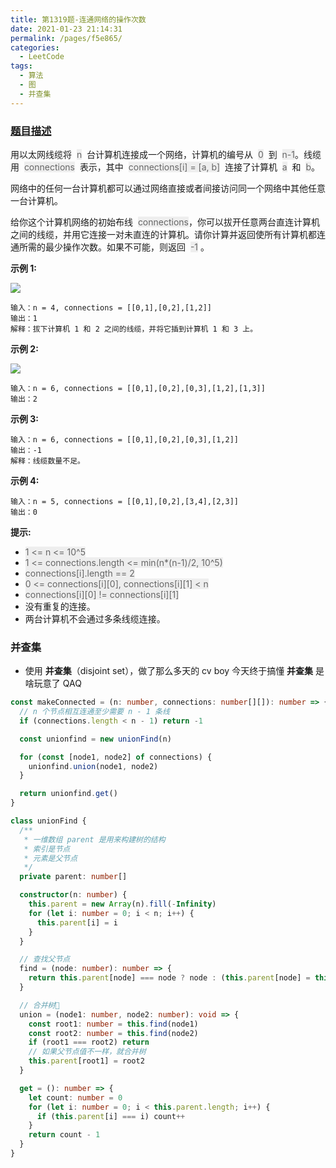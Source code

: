 ```yaml
---
title: 第1319题-连通网络的操作次数
date: 2021-01-23 21:14:31
permalink: /pages/f5e865/
categories:
  - LeetCode
tags:
  - 算法
  - 图
  - 并查集
---
```


### [题目描述](https://leetcode-cn.com/problems/number-of-operations-to-make-network-connected/)

用以太网线缆将  <font style="background: #eee; color: #666;">n</font>  台计算机连接成一个网络，计算机的编号从  <font style="background: #eee; color: #666;">0</font>  到  <font style="background: #eee; color: #666;">n-1</font>。线缆用  <font style="background: #eee; color: #666;">connections</font>  表示，其中  <font style="background: #eee; color: #666;">connections[i] = [a, b]</font>  连接了计算机  <font style="background: #eee; color: #666;">a</font>  和  <font style="background: #eee; color: #666;">b</font>。

网络中的任何一台计算机都可以通过网络直接或者间接访问同一个网络中其他任意一台计算机。

给你这个计算机网络的初始布线  <font style="background: #eee; color: #666;">connections</font>，你可以拔开任意两台直连计算机之间的线缆，并用它连接一对未直连的计算机。请你计算并返回使所有计算机都连通所需的最少操作次数。如果不可能，则返回  <font style="background: #eee; color: #666;">-1</font> 。

<!-- more -->

**示例 1:**

<img src="https://cdn.jsdelivr.net/gh/xiaojun996/CDN/images/leetcode/1319-number-of-operations-to-make-network-connected-1.png" />

```
输入：n = 4, connections = [[0,1],[0,2],[1,2]]
输出：1
解释：拔下计算机 1 和 2 之间的线缆，并将它插到计算机 1 和 3 上。
```

**示例 2:**

<img src="https://cdn.jsdelivr.net/gh/xiaojun996/CDN/images/leetcode/1319-number-of-operations-to-make-network-connected-2.png" />

```
输入：n = 6, connections = [[0,1],[0,2],[0,3],[1,2],[1,3]]
输出：2
```

**示例 3:**

```
输入：n = 6, connections = [[0,1],[0,2],[0,3],[1,2]]
输出：-1
解释：线缆数量不足。
```

**示例 4:**

```
输入：n = 5, connections = [[0,1],[0,2],[3,4],[2,3]]
输出：0
```

**提示:**

- <font style="background: #eee; color: #666;">1 <= n <= 10^5</font>
- <font style="background: #eee; color: #666;">1 <= connections.length <= min(n\*(n-1)/2, 10^5)</font>
- <font style="background: #eee; color: #666;">connections[i].length == 2</font>
- <font style="background: #eee; color: #666;">0 <= connections[i][0], connections[i][1] < n</font>
- <font style="background: #eee; color: #666;">connections[i][0] != connections[i][1]</font>
- 没有重复的连接。
- 两台计算机不会通过多条线缆连接。

### 并查集

- 使用 **并查集**（disjoint set），做了那么多天的 cv boy 今天终于搞懂 **并查集** 是啥玩意了 QAQ

```TypeScript
const makeConnected = (n: number, connections: number[][]): number => {
  // n 个节点相互连通至少需要 n - 1 条线
  if (connections.length < n - 1) return -1

  const unionfind = new unionFind(n)

  for (const [node1, node2] of connections) {
    unionfind.union(node1, node2)
  }

  return unionfind.get()
}

class unionFind {
  /**
   * 一维数组 parent 是用来构建树的结构
   * 索引是节点
   * 元素是父节点
   */
  private parent: number[]

  constructor(n: number) {
    this.parent = new Array(n).fill(-Infinity)
    for (let i: number = 0; i < n; i++) {
      this.parent[i] = i
    }
  }

  // 查找父节点
  find = (node: number): number => {
    return this.parent[node] === node ? node : (this.parent[node] = this.find(this.parent[node]))
  }

  // 合并树🌲
  union = (node1: number, node2: number): void => {
    const root1: number = this.find(node1)
    const root2: number = this.find(node2)
    if (root1 === root2) return
    // 如果父节点值不一样，就合并树
    this.parent[root1] = root2
  }

  get = (): number => {
    let count: number = 0
    for (let i: number = 0; i < this.parent.length; i++) {
      if (this.parent[i] === i) count++
    }
    return count - 1
  }
}
```
